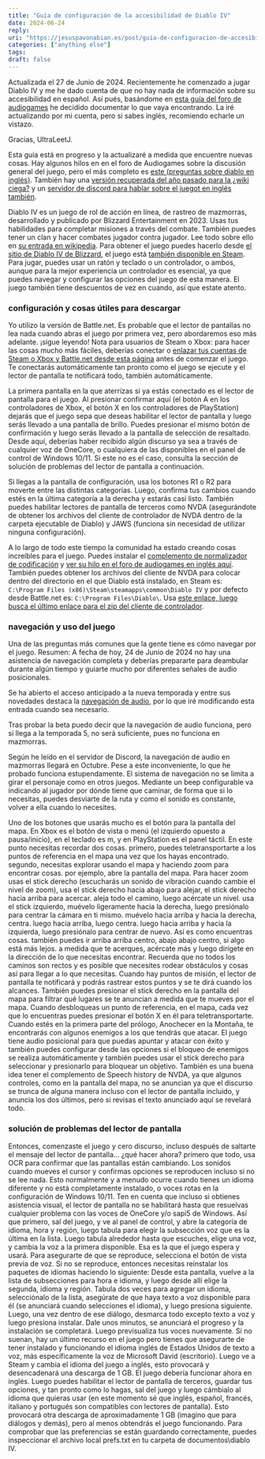 ```yaml
---
title: "Guía de configuración de la accesibilidad de Diablo IV"
date: 2024-06-24
reply:
uri: "https://jesuspavonabian.es/post/guia-de-configuracion-de-accesibilidad-de-diablo-iv"
categories: ["anything else"]
tags:
draft: false
---
```

Actualizada el 27 de Junio de 2024.
Recientemente he comenzado a jugar Diablo IV y me he dado cuenta de que no hay nada de información sobre su accesibilidad en español.
Así pués, basándome en [esta guía del foro de audiogames](https://forum.audiogames.net/topic/53635/diablo-iv-getting-started-totally-blind-players/) he decidido documentar lo que vaya encontrando. La iré actualizando por mi cuenta, pero si sabes inglés, recomiendo echarle un vistazo.

Gracias, UltraLeetJ.

Esta guía está en progreso y la actualizaré a medida que encuentre nuevas cosas. Hay algunos hilos en en el foro de Audiogames sobre la discusión general del juego, pero el más completo es [este (preguntas sobre diablo en inglés)](https://forum.audiogames.net/topic/48574/diablo-questions/). También hay una [versión recuperada del año pasado para la ¿wiki ciega?](https://web.archive.org/web/20230620085008/https://diablo-iv-blind-accessibility-resource.fandom.com/wiki/Diablo_IV_Blind_Accessibility_Resource_Wiki) y un [servidor de discord para hablar sobre el juegot en inglés también](https://discord.gg/mrFkV6SVYw).

Diablo IV es un juego de rol de acción en línea, de rastreo de mazmorras, desarrollado y publicado por Blizzard Entertainment en 2023. Usas tus habilidades para completar misiones a través del combate. También puedes tener un clan y hacer combates jugador contra jugador. Lee todo sobre ello en [su entrada en wikipedia](https://en.wikipedia.org/wiki/Diablo_IV). Para obtener el juego puedes hacerlo desde [el sitio de Diablo IV de Blizzard](https://diablo4.blizzard.com/), el juego está [también disponible en Steam](https://store.steampowered.com/app/2344520/Diablo_IV/). Para jugar, puedes usar un ratón y teclado o un controlador, o ambos, aunque para la mejor experiencia un controlador es esencial, ya que puedes navegar y configurar las opciones del juego de esta manera. El juego también tiene descuentos de vez en cuando, así que estate atento.

### configuración y cosas útiles para descargar

Yo utilizo la versión de Battle.net. Es probable que el lector de pantallas no lea nada cuando abras el juego por primera vez, pero abordaremos eso más adelante. ¡sigue leyendo!
Nota para usuarios de Steam o Xbox: para hacer las cosas mucho más fáciles, deberías conectar o [enlazar tus cuentas de Steam o Xbox y Battle.net desde esta página](https://account.blizzard.com/connections) antes de comenzar el juego. Te conectarás automáticamente tan pronto como el juego se ejecute y el lector de pantalla te notificará todo, también automáticamente.

La primera pantalla en la que aterrizas si ya estás conectado es el lector de pantalla para el juego. Al presionar confirmar aquí (el botón A en los controladores de Xbox, el botón X en los controladores de PlayStation) dejarás que el juego sepa que deseas habilitar el lector de pantalla y luego serás llevado a una pantalla de brillo. Puedes presionar el mismo botón de confirmación y luego serás llevado a la pantalla de selección de resaltado. Desde aquí, deberías haber recibido algún discurso ya sea a través de cualquier voz de OneCore, o cualquiera de las disponibles en el panel de control de Windows 10/11. Si este no es el caso, consulta la sección de solución de problemas del lector de pantalla a continuación.

Si llegas a la pantalla de configuración, usa los botones R1 o R2 para moverte entre las distintas categorías. Luego, confirma tus cambios cuando estés en la última categoría a la derecha y estarás casi listo. También puedes habilitar lectores de pantalla de terceros como NVDA (asegurándote de obtener los archivos del cliente de controlador de NVDA dentro de la carpeta ejecutable de Diablo) y JAWS (funciona sin necesidad de utilizar ninguna configuración).

A lo largo de todo este tiempo la comunidad ha estado creando cosas increíbles para el juego. Puedes instalar el [complemento de normalizador de codificación](https://cloud.tiflo-games.ru/s/XqtenYdado83CWy) y [ver su hilo en el foro de audiogames en inglés aquí](https://forum.audiogames.net/topic/52685/fix-broken-encoding-in-diablo-iv-for-nonenglish-players). También puedes obtener los archivos del cliente de NVDA para colocar dentro del directorio en el que Diablo está instalado, en Steam es: `C:\Program Files (x86)\Steam\steamapps\common\Diablo IV` y por defecto desde Battle.net es: `C:\Program Files\Diablo\`. Usa [este enlace, luego busca el último enlace para el zip del cliente de controlador](https://www.nvaccess.org/files/nvda/releases/stable/).

### navegación y uso del juego

Una de las preguntas más comunes que la gente tiene es cómo navegar por el juego. Resumen: A fecha de hoy, 24 de Junio de 2024 no hay una asistencia de navegación completa y deberías prepararte para deambular durante algún tiempo y guiarte mucho por diferentes señales de audio posicionales.

Se ha abierto el acceso anticipado a la nueva temporada y entre sus novedades destaca la [navegación de audio](https://news.blizzard.com/en-us/diablo4/24111472/the-diablo-iv-season-5-ptr-what-you-need-to-know), por lo que iré modificando esta entrada cuando sea necesario.

Tras probar la beta puedo decir que la navegación de audio funciona, pero si llega a la temporada 5, no será suficiente, pues no funciona en mazmorras.

Según he leído en el servidor de Discord, la navegación de audio en mazmorras llegará en Octubre. Pese a este inconveniente, lo que he probado funciona estupendamente. El sistema de navegación no se limita a girar el personaje como en otros juegos. Mediante un beep configurable va indicando al jugador por dónde tiene que caminar, de forma que si lo necesitas, puedes desviarte de la ruta y como el sonido es constante, volver a ella cuando lo necesites.

Uno de los botones que usarás mucho es el botón para la pantalla del mapa. En Xbox es el botón de vista o menú (el izquierdo opuesto a pausa/inicio), en el teclado es m, y en PlayStation es el panel táctil. En este punto necesitas recordar dos cosas. primero, puedes teletransportarte a los puntos de referencia en el mapa una vez que los hayas encontrado. segundo, necesitas explorar usando el mapa y haciendo zoom para encontrar cosas. por ejemplo, abre la pantalla del mapa. Para hacer zoom usas el stick derecho (escucharás un sonido de vibración cuando cambie el nivel de zoom), usa el stick derecho hacia abajo para alejar, el stick derecho hacia arriba para acercar. aleja todo el camino, luego acércate un nivel. usa el stick izquierdo, muévelo ligeramente hacia la derecha, luego presiónalo para centrar la cámara en ti mismo. muévelo hacia arriba y hacia la derecha, centra. luego hacia arriba, luego centra. luego hacia arriba y hacia la izquierda, luego presiónalo para centrar de nuevo. Así es como encuentras cosas. también puedes ir arriba arriba centro, abajo abajo centro, si algo está más lejos. a medida que te acerques, acércate más y luego dirígete en la dirección de lo que necesitas encontrar. Recuerda que no todos los caminos son rectos y es posible que necesites rodear obstáculos y cosas así para llegar a lo que necesitas. Cuando hay puntos de misión, el lector de pantalla te notificará y podrás rastrear estos puntos y se te dirá cuando los alcances. También puedes presionar el stick derecho en la pantalla del mapa para filtrar qué lugares se te anuncian a medida que te mueves por el mapa. Cuando desbloqueas un punto de referencia, en el mapa, cada vez que lo encuentras puedes presionar el botón X en él para teletransportarte. Cuando estés en la primera parte del prólogo, Anochecer en la Montaña, te encontrarás con algunos enemigos a los que tendrás que atacar. El juego tiene audio posicional para que puedas apuntar y atacar con éxito y también puedes configurar desde las opciones si el bloqueo de enemigos se realiza automáticamente y también puedes usar el stick derecho para seleccionar y presionarlo para bloquear un objetivo. También es una buena idea tener el complemento de Speech history de NVDA, ya que algunos controles, como en la pantalla del mapa, no se anuncian ya que el discurso se trunca de alguna manera incluso con el lector de pantalla incluido, y anuncia los dos últimos, pero si revisas el texto anunciado aquí se revelará todo.

### solución de problemas del lector de pantalla

Entonces, comenzaste el juego y cero discurso, incluso después de saltarte el mensaje del lector de pantalla... ¿qué hacer ahora? primero que todo, usa OCR para confirmar que las pantallas están cambiando. Los sonidos cuando mueves el cursor y confirmas opciones se reproducen incluso si no se lee nada.
Esto normalmente y a menudo ocurre cuando tienes un idioma diferente y no está completamente instalado, o voces rotas en la configuración de Windows 10/11. Ten en cuenta que incluso si obtienes asistencia visual, el lector de pantalla no se habilitará hasta que resuelvas cualquier problema con las voces de OneCore y/o sapi5 de Windows.
Así que primero, sal del juego, y ve al panel de control, y abre la categoría de idioma, hora y región, luego tabula para elegir la subsección voz que es la última en la lista. Luego tabula alrededor hasta que escuches, elige una voz, y cambia la voz a la primera disponible. Esa es la que el juego espera y usará. Para asegurarte de que se reproduce, selecciona el botón de vista previa de voz. Si no se reproduce, entonces necesitas reinstalar los paquetes de idiomas haciendo lo siguiente:
Desde esta pantalla, vuelve a la lista de subsecciones para hora e idioma, y luego desde allí elige la segunda, idioma y región. Tabula dos veces para agregar un idioma, selecciónalo de la lista, asegúrate de que haya texto a voz disponible para él (se anunciará cuando selecciones el idioma), y luego presiona siguiente. Luego, una vez dentro de ese diálogo, desmarca todo excepto texto a voz y luego presiona instalar. Dale unos minutos, se anunciará el progreso y la instalación se completará. Luego previsualiza tus voces nuevamente. Si no suenan, hay un último recurso en el juego pero tienes que asegurarte de tener instalado y funcionando el idioma inglés de Estados Unidos de texto a voz, más específicamente la voz de Microsoft David (escritorio).
Luego ve a Steam y cambia el idioma del juego a inglés, esto provocará y desencadenará una descarga de 1 GB. El juego debería funcionar ahora en inglés. Luego puedes habilitar el lector de pantalla de terceros, guardar tus opciones, y tan pronto como lo hagas, sal del juego y luego cámbialo al idioma que quieras usar (en este momento sé que inglés, español, francés, italiano y portugués son compatibles con lectores de pantalla). Esto provocará otra descarga de aproximadamente 1 GB (imagino que para diálogos y demás), pero al menos obtendrás el juego funcionando. Para comprobar que las preferencias se están guardando correctamente, puedes inspeccionar el archivo local prefs.txt en tu carpeta de documentos\diablo IV.

